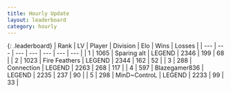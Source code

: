 ```yaml
---
title: Hourly Update
layout: leaderboard
category: hourly
---
```


{: .leaderboard}
| Rank | LV | Player | Division | Elo | Wins | Losses |
| --- | --- | --- | --- | --- | --- | --- |
| <span data-change="0">1</span> | 1065 | <span title="ID: 203132">Sparing alt</span> | LEGEND | <span data-change="0">2346</span> | <span data-change="0">199</span> | <span data-change="0">68</span> |
| <span data-change="0">2</span> | 1023 | <span title="ID: 357425">Fire Feathers</span> | LEGEND | <span data-change="5">2344</span> | <span data-change="3">162</span> | <span data-change="0">52</span> |
| <span data-change="0">3</span> | 288 | <span title="ID: 539711">Connection</span> | LEGEND | <span data-change="0">2263</span> | <span data-change="0">268</span> | <span data-change="0">117</span> |
| <span data-change="0">4</span> | 597 | <span title="ID: 454722">Blazegamer836</span> | LEGEND | <span data-change="0">2235</span> | <span data-change="0">237</span> | <span data-change="0">90</span> |
| <span data-change="0">5</span> | 298 | <span title="ID: 379808">MinD~ControL</span> | LEGEND | <span data-change="0">2233</span> | <span data-change="0">99</span> | <span data-change="0">33</span> |